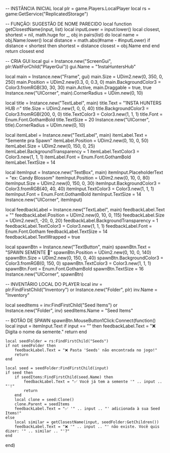 -- INSTÂNCIA INICIAL
local plr = game.Players.LocalPlayer
local rs = game:GetService("ReplicatedStorage")

-- FUNÇÃO: SUGESTÃO DE NOME PARECIDO
local function getClosestName(input, list)
	local inputLower = input:lower()
	local closest, shortest = nil, math.huge
	for _, obj in pairs(list) do
		local name = obj.Name:lower()
		local distance = math.abs(#name - #inputLower)
		if distance < shortest then
			shortest = distance
			closest = obj.Name
		end
	end
	return closest
end

-- CRIA GUI
local gui = Instance.new("ScreenGui", plr:WaitForChild("PlayerGui"))
gui.Name = "1nstaHuntersHub"

local main = Instance.new("Frame", gui)
main.Size = UDim2.new(0, 350, 0, 250)
main.Position = UDim2.new(0.3, 0, 0.3, 0)
main.BackgroundColor3 = Color3.fromRGB(30, 30, 30)
main.Active, main.Draggable = true, true
Instance.new("UICorner", main).CornerRadius = UDim.new(0, 10)

local title = Instance.new("TextLabel", main)
title.Text = "1NSTA HUNTERS HUB 🔥"
title.Size = UDim2.new(1, 0, 0, 40)
title.BackgroundColor3 = Color3.fromRGB(200, 0, 0)
title.TextColor3 = Color3.new(1, 1, 1)
title.Font = Enum.Font.GothamBold
title.TextSize = 20
Instance.new("UICorner", title).CornerRadius = UDim.new(0, 10)

local itemLabel = Instance.new("TextLabel", main)
itemLabel.Text = "Semente pra Spawn"
itemLabel.Position = UDim2.new(0, 10, 0, 50)
itemLabel.Size = UDim2.new(0, 150, 0, 25)
itemLabel.BackgroundTransparency = 1
itemLabel.TextColor3 = Color3.new(1, 1, 1)
itemLabel.Font = Enum.Font.GothamBold
itemLabel.TextSize = 14

local itemInput = Instance.new("TextBox", main)
itemInput.PlaceholderText = "ex: Candy Blossom"
itemInput.Position = UDim2.new(0, 10, 0, 80)
itemInput.Size = UDim2.new(0, 150, 0, 30)
itemInput.BackgroundColor3 = Color3.fromRGB(40, 40, 40)
itemInput.TextColor3 = Color3.new(1, 1, 1)
itemInput.Font = Enum.Font.GothamBold
itemInput.TextSize = 14
Instance.new("UICorner", itemInput)

local feedbackLabel = Instance.new("TextLabel", main)
feedbackLabel.Text = ""
feedbackLabel.Position = UDim2.new(0, 10, 0, 115)
feedbackLabel.Size = UDim2.new(1, -20, 0, 20)
feedbackLabel.BackgroundTransparency = 1
feedbackLabel.TextColor3 = Color3.new(1, 1, 1)
feedbackLabel.Font = Enum.Font.Gotham
feedbackLabel.TextSize = 14
feedbackLabel.TextWrapped = true

local spawnBtn = Instance.new("TextButton", main)
spawnBtn.Text = "SPAWN SEMENTE 🌱"
spawnBtn.Position = UDim2.new(0, 10, 0, 140)
spawnBtn.Size = UDim2.new(0, 150, 0, 40)
spawnBtn.BackgroundColor3 = Color3.fromRGB(0, 150, 0)
spawnBtn.TextColor3 = Color3.new(1, 1, 1)
spawnBtn.Font = Enum.Font.GothamBold
spawnBtn.TextSize = 16
Instance.new("UICorner", spawnBtn)

-- INVENTÁRIO LOCAL DO PLAYER
local inv = plr:FindFirstChild("Inventory") or Instance.new("Folder", plr)
inv.Name = "Inventory"

local seedItems = inv:FindFirstChild("Seed Items") or Instance.new("Folder", inv)
seedItems.Name = "Seed Items"

-- BOTÃO DE SPAWN
spawnBtn.MouseButton1Click:Connect(function()
	local input = itemInput.Text
	if input == "" then
		feedbackLabel.Text = "❌ Digita o nome da semente."
		return
	end

	local seedFolder = rs:FindFirstChild("Seeds")
	if not seedFolder then
		feedbackLabel.Text = "❌ Pasta 'Seeds' não encontrada no jogo!"
		return
	end

	local seed = seedFolder:FindFirstChild(input)
	if seed then
		if seedItems:FindFirstChild(seed.Name) then
			feedbackLabel.Text = "✅ Você já tem a semente '" .. input .. "'!"
			return
		end
		local clone = seed:Clone()
		clone.Parent = seedItems
		feedbackLabel.Text = "✅ '" .. input .. "' adicionada à sua Seed Items!"
	else
		local similar = getClosestName(input, seedFolder:GetChildren())
		feedbackLabel.Text = "❌ '" .. input .. "' não existe. Você quis dizer: '" .. similar .. "'?"
	end
end)
